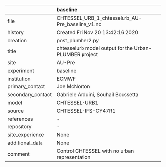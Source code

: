 |                   | baseline                                               |
|:------------------|:-------------------------------------------------------|
| file              | CHTESSEL_URB_1_chtesselurb_AU-Pre_baseline_v1.nc       |
| history           | Created Fri Nov 20 13:42:16 2020                       |
| creation          | post_plumber2.py                                       |
| title             | chtesselurb model output for the Urban-PLUMBER project |
| site              | AU-Pre                                                 |
| experiment        | baseline                                               |
| institution       | ECMWF                                                  |
| primary_contact   | Joe McNorton                                           |
| secondary_contact | Gabriele Arduini, Souhail Boussetta                    |
| model             | CHTESSEL-URB1                                          |
| source            | CHTESSEL-IFS-CY47R1                                    |
| references        | -                                                      |
| repository        | -                                                      |
| site_experience   | None                                                   |
| additional_data   | None                                                   |
| comment           | Control CHTESSEL with no urban representation          |
